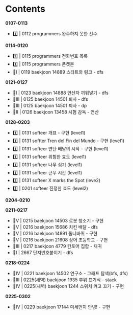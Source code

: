 # Contents

**0107-0113**
* 1️⃣ | 0112 programmers 완주하지 못한 선수

**0114-0120**
* 2️⃣ | 0115 programmers 전화번호 목록
* 1️⃣ | 0115 programmers 폰켓몬
* 🥈I | 0119 baekjoon 14889 스타트와 링크 - dfs

**0121-0127**
* 🥈I | 0123 baekjoon 14888 연산자 끼워넣기 - dfs
* 🥈III | 0125 baekjoon 14501 퇴사 - dfs
* 🥈III | 0125 baekjoon 14501 퇴사 - dp
* 🥉II | 0126 baekjoon 13458 시험 감독 - 연산

**0128-0203**
* 1️⃣ | 0131 softeer 개표 - 구현 (level1)
* 1️⃣ | 0131 softter Tren del Fin del Mundo - 구현 (level1)
* 1️⃣ | 0131 softeer 연탄 배달의 시작 - 구현 (level1)
* 1️⃣ | 0131 softeer 위험한 효도 (level1)
* 1️⃣ | 0131 softeer 나무 심기 (level1)
* 1️⃣ | 0131 softeer 근무 시간 (level1)
* 2️⃣ | 0131 softeer X marks the Spot (leve2)
* 2️⃣ | 0201 softeer 진정한 효도 (level2)

**0204-0210**

**0211-0217**
* 🥇V | 0215 baekjoon 14503 로봇 청소기 - 구현
* 🥇V | 0216 baekjoon 15686 치킨 배달 - dfs
* 🥇V | 0216 baekjoon 14891 톱니바퀴 - 구현
* 🥇V | 0216 baekjoon 21608 상어 초등학교 - 구현
* 🥈III | 0217 baekjoon 4779 칸토어 집합 - 재귀
* 🥈I | 2667 단지번호붙이기 - dfs

**0218-0224**
* 🥇IV | 0221 baekjoon 14502 연구소 - 그래프 탐색(bfs, dfs)
* 🥈III | 0225(새벽) baekjoon 1935 후위 표기식 - stack
* 🥈IV | 0225(새벽) baekjoon 1244 스위치 켜고 끄기 - 구현

**0225-0302**
* 🥇IV | 0229 baekjoon 17144 미세먼지 안녕! - 구현
